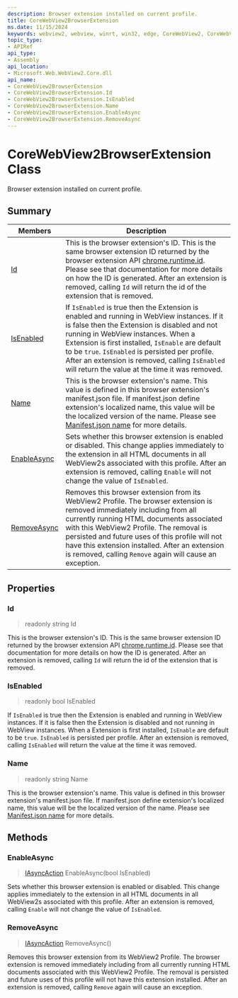 ```yaml
---
description: Browser extension installed on current profile.
title: CoreWebView2BrowserExtension
ms.date: 11/15/2024
keywords: webview2, webview, winrt, win32, edge, CoreWebView2, CoreWebView2Controller, browser control, edge html, CoreWebView2BrowserExtension
topic_type:
- APIRef
api_type:
- Assembly
api_location:
- Microsoft.Web.WebView2.Core.dll
api_name:
- CoreWebView2BrowserExtension
- CoreWebView2BrowserExtension.Id
- CoreWebView2BrowserExtension.IsEnabled
- CoreWebView2BrowserExtension.Name
- CoreWebView2BrowserExtension.EnableAsync
- CoreWebView2BrowserExtension.RemoveAsync
---
```


# CoreWebView2BrowserExtension Class



Browser extension installed on current profile.

## Summary

Members|Description
--|--
[Id](#id) | This is the browser extension's ID. This is the same browser extension ID returned by the browser extension API [chrome.runtime.id](https://developer.mozilla.org/docs/Mozilla/Add-ons/WebExtensions/API/runtime/id). Please see that documentation for more details on how the ID is generated. After an extension is removed, calling `Id` will return the id of the extension that is removed.
[IsEnabled](#isenabled) | If `IsEnabled` is true then the Extension is enabled and running in WebView instances. If it is false then the Extension is disabled and not running in WebView instances. When a Extension is first installed, `IsEnable` are default to be `true`. `IsEnabled` is persisted per profile. After an extension is removed, calling `IsEnabled` will return the value at the time it was removed.
[Name](#name) | This is the browser extension's name. This value is defined in this browser extension's manifest.json file. If manifest.json define extension's localized name, this value will be the localized version of the name. Please see [Manifest.json name](https://developer.mozilla.org/docs/Mozilla/Add-ons/WebExtensions/manifest.json/name) for more details.
[EnableAsync](#enableasync) | Sets whether this browser extension is enabled or disabled. This change applies immediately to the extension in all HTML documents in all WebView2s associated with this profile. After an extension is removed, calling `Enable` will not change the value of `IsEnabled`.
[RemoveAsync](#removeasync) | Removes this browser extension from its WebView2 Profile. The browser extension is removed immediately including from all currently running HTML documents associated with this WebView2 Profile. The removal is persisted and future uses of this profile will not have this extension installed. After an extension is removed, calling `Remove` again will cause an exception.

## Properties

### Id

> readonly  string Id

This is the browser extension's ID. This is the same browser extension ID returned by the browser extension API [chrome.runtime.id](https://developer.mozilla.org/docs/Mozilla/Add-ons/WebExtensions/API/runtime/id). Please see that documentation for more details on how the ID is generated. After an extension is removed, calling `Id` will return the id of the extension that is removed.

### IsEnabled

> readonly  bool IsEnabled

If `IsEnabled` is true then the Extension is enabled and running in WebView instances. If it is false then the Extension is disabled and not running in WebView instances. When a Extension is first installed, `IsEnable` are default to be `true`. `IsEnabled` is persisted per profile. After an extension is removed, calling `IsEnabled` will return the value at the time it was removed.

### Name

> readonly  string Name

This is the browser extension's name. This value is defined in this browser extension's manifest.json file. If manifest.json define extension's localized name, this value will be the localized version of the name. Please see [Manifest.json name](https://developer.mozilla.org/docs/Mozilla/Add-ons/WebExtensions/manifest.json/name) for more details.



## Methods

### EnableAsync

> [IAsyncAction](/uwp/api/Windows.Foundation.IAsyncAction) EnableAsync(bool IsEnabled)

Sets whether this browser extension is enabled or disabled. This change applies immediately to the extension in all HTML documents in all WebView2s associated with this profile. After an extension is removed, calling `Enable` will not change the value of `IsEnabled`.



### RemoveAsync

> [IAsyncAction](/uwp/api/Windows.Foundation.IAsyncAction) RemoveAsync()

Removes this browser extension from its WebView2 Profile. The browser extension is removed immediately including from all currently running HTML documents associated with this WebView2 Profile. The removal is persisted and future uses of this profile will not have this extension installed. After an extension is removed, calling `Remove` again will cause an exception.




